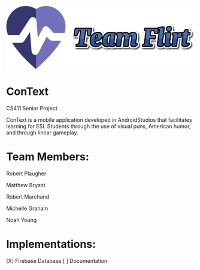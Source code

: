![logo](https://github.com/mbrya002/Context/blob/master/logo2.png)

# ConText
CS411 Senior Project

ConText is a mobile application developed in AndroidStudios that facilitates learning for ESL Students through the use of
visual puns, American humor, and through linear gameplay. 

# Team Members:
Robert Plaugher

Matthew Bryant

Robert Marchand

Michelle Graham

Noah Young

# Implementations:
[X] Firebase Database
[ ] Documentation
